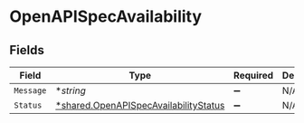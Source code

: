 # OpenAPISpecAvailability


## Fields

| Field                                                                                         | Type                                                                                          | Required                                                                                      | Description                                                                                   |
| --------------------------------------------------------------------------------------------- | --------------------------------------------------------------------------------------------- | --------------------------------------------------------------------------------------------- | --------------------------------------------------------------------------------------------- |
| `Message`                                                                                     | **string*                                                                                     | :heavy_minus_sign:                                                                            | N/A                                                                                           |
| `Status`                                                                                      | [*shared.OpenAPISpecAvailabilityStatus](../../models/shared/openapispecavailabilitystatus.md) | :heavy_minus_sign:                                                                            | N/A                                                                                           |